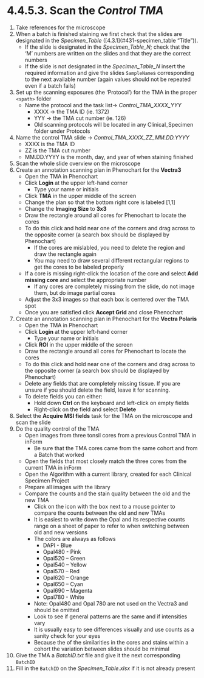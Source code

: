 # 4.4.5.3. Scan the *Control TMA*
1. Take references for the microscope
2. When a batch is finished staining we first check that the slides are designated in the *Specimen_Table* ([4.3.1](#431-specimen_table “Title”)).
   - If the slide is designated in the *Specimen_Table_N*; check that the ‘M’ numbers are written on the slides and that they are the correct numbers
   - If the slide is not designated in the *Specimen_Table_N* insert the required information and give the slides ```SampleName```s corresponding to the next available number (again values should not be repeated even if a batch fails)
3. Set up the scanning exposures (the ‘Protocol’) for the TMA in the proper ```<spath>``` folder
   - Name the protocol and the task list-> *Control_TMA_XXXX_YYY*
     - XXXX -> the TMA ID (ie. 1372)
     - YYY -> the TMA cut number (ie. 126)
     - Old scanning protocols will be located in any Clinical_Specimen folder under Protocols 
4. Name the control TMA slide -> *Control_TMA_XXXX_ZZ_MM.DD.YYYY*
   - XXXX is the TMA ID
   - ZZ is the TMA cut number
   - MM.DD.YYYY is the month, day, and year of when staining finished
5. Scan the whole slide overview on the microscope
6. Create an annotation scanning plan in Phenochart for the **Vectra3**
   - Open the TMA in  Phenochart
   - Click **Login** at the upper left-hand corner
     - Type your name or initials
    - Click **TMA** in the upper middle of the screen
    - Change the plan so that the bottom right core is labeled [1,1]
    - Change the **Imaging Size** to **3x3**
    - Draw the rectangle around all cores for Phenochart to locate the cores
    - To do this click and hold near one of the corners and drag across to the opposite corner (a search box should be displayed by Phenochart)
      - If the cores are mislabled, you need to delete the region and draw the rectangle again
      - You may need to draw several different rectangular regions to get the cores to be labeled properly
    - If a core is missing right-click the location of the core and select **Add missing core** and select the appropriate number
      - If any cores are completely missing from the slide, do not image them, but do image partial cores
    - Adjust the 3x3 images so that each box is centered over the TMA spot
    - Once you are satisfied click **Accept Grid** and close Phenochart
7. Create an annotation scanning plan in Phenochart for the **Vectra Polaris**
   - Open the TMA in  Phenochart
   - Click **Login** at the upper left-hand corner
     - Type your name or initials
    - Click **ROI** in the upper middle of the screen
    - Draw the rectangle around all cores for Phenochart to locate the cores
    - To do this click and hold near one of the corners and drag across to the opposite corner (a search box should be displayed by Phenochart)
    - Delete any fields that are completely missing tissue. If you are unsure if you should delete the field, leave it for scanning.
    - To delete fields you can either:
      - Hold down **Ctrl** on the keyboard and left-click on empty fields
      - Right-click on the field and select **Delete**
8. Select the **Acquire MSI fields** task for the TMA on the microscope and scan the slide
9. Do the quality control of the TMA
   - Open images from three tonsil cores from a previous Control TMA in inForm
     - Be sure that the TMA cores came from the same cohort and from a Batch that worked 
   - Open the fields that most closely match the three cores from the current TMA in inForm
   - Open the Algorithm with a current library, created for each Clinical Specimen Project
   - Prepare all images with the library 
   - Compare the counts and the stain quality between the old and the new TMA
     - Click on the icon with the box next to a mouse pointer to compare the counts between the old and new  TMAs
     - It is easiest to write down the Opal and its respective counts range on a sheet of paper to refer to when switching between old and new versions
     - The colors are always as follows
       - DAPI - Blue
       - Opal480 - Pink
       - Opal520 – Green
       - Opal540 – Yellow
       - Opal570 – Red
       - Opal620 – Orange
       - Opal650 – Cyan
       - Opal690 – Magenta
       - Opal780 - White 
     - Note: Opal480 and Opal 780 are not used on the Vectra3 and should be omitted
     - Look to see if general patterns are the same and if intensities vary
     - It is usually easy to see differences visually and use counts as a sanity check for your eyes
     - Because the of the similarities in the cores and stains within a cohort the variation between slides should be minimal
10. Give the TMA a *BatchID.txt* file and give it the next corresponding ```BatchID```
11. Fill in the ```BatchID``` on the *Specimen_Table.xlsx* if it is not already present

